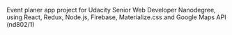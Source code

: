 Event planer app project for Udacity Senior Web Developer Nanodegree, using React, Redux, Node.js, Firebase, Materialize.css and Google Maps API
(nd802/1)
